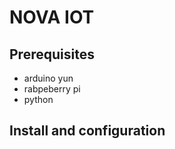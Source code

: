 # NOVA IOT

## Prerequisites

* arduino yun
* rabpeberry pi
* python

## Install and configuration

